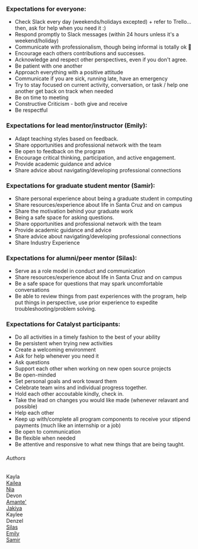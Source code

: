 ### Expectations for everyone:
- Check Slack every day (weekends/holidays excepted) + refer to Trello... then, ask for help when you need it :)
- Respond promptly to Slack messages (within 24 hours unless it's a weekend/holiday)
- Communicate with professionalism, though being informal is totally ok 💫
- Encourage each others contributions and successes.
- Acknowledge and respect other perspectives, even if you don't agree.
- Be patient with one another
- Approach everything with a positive attitude
- Communicate if you are sick, running late, have an emergency
- Try to stay focused on current activity, conversation, or task / help one another get back on track when needed
- Be on time to meeting 
- Constructive Criticism - both give and receive
- Be respectful

### Expectations for lead mentor/instructor (Emily):
- Adapt teaching styles based on feedback.
- Share opportunities and professional network with the team
- Be open to feedback on the program
- Encourage critical thinking, participation, and active engagement.
- Provide academic guidance and advice
- Share advice about navigating/developing professional connections

### Expectations for graduate student mentor (Samir):
- Share personal experience about being a graduate student in computing
- Share resources/experience about life in Santa Cruz and on campus
- Share the motivation behind your graduate work
- Being a safe space for asking questions.
- Share opportunities and professional network with the team
- Provide academic guidance and advice
- Share advice about navigating/developing professional connections
- Share Industry Experience

### Expectations for alumni/peer mentor (Silas):
- Serve as a role model in conduct and communication
- Share resources/experience about life in Santa Cruz and on campus
- Be a safe space for questions that may spark uncomfortable conversations
- Be able to review things from past experiences with the program, help put things in perspective, use prior experience to expedite troubleshooting/problem solving.

### Expectations for Catalyst participants:
- Do all activities in a timely fashion to the best of your ability
- Be persistent when trying new activities
- Create a welcoming environment
- Ask for help whenever you need it
- Ask questions
- Support each other when working on new open source projects
- Be open-minded
- Set personal goals and work toward them
- Celebrate team wins and individual progress together.
- Hold each other accoutable kindly, check in.
- Take the lead on changes you would like made (whenever relavant and possible)
- Help each other
- Keep up with/complete all program components to receive your stipend payments (much like an internship or a job)
- Be open to communication
- Be flexible when needed
- Be attentive and responsive to what new things that are being taught.

###### Authors
Kayla  
[Kailea](https://github.com/kailealee)  
[Nia](https://github.com/npNSU)  
Devon  
[Amante'](https://github.com/awood0727)  
[Jakiya](https://github.com/jakbrownbytes)  
Kaylee  
Denzel  
[Silas](https://github.com/SilasVM)  
[Emily](https://github.com/emmet0r)  
[Samir](https://github.com/smrghsh)  
